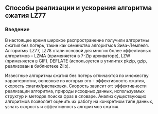## Способы реализации и ускорения алгоритма сжатия LZ77
### Введение
В настоящее время широкое распространение получили алгоритмы сжатия без потерь, такие как семейство алгоритмов Зива-Лемпеля. Алгоритмы LZ77, LZ78 стали основой для многих более эффективных алгоритмов – LZMA (применяется в 7-Zip архиваторе), LZW (применяется в GIF), DEFLATE (используется в утилитах pkzip, gzip, реализован в библиотеке Zlib).

Известные алгоритмы сжатия без потерь отличаются по множеству характеристик, основные из которых это - эффективность сжатия, скорость сжатия/распаковки. Скорость зависит от: эффективности реализации алгоритма, природы исходных данных, используемых структур и методов поиска фраз в словаре. Анализ существующих алгоритмов позволяет оценить их работу на конкретном типе данных, узнать скорость и эффективность алгоритмов сжатия.

